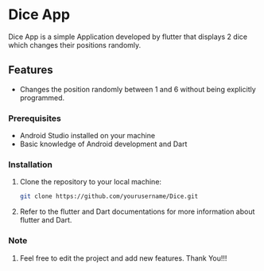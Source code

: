 # Dice App

Dice App is a simple Application developed by flutter that displays 2 dice which changes their positions randomly.
## Features

- Changes the position randomly between 1 and 6 without being explicitly programmed.


### Prerequisites

- Android Studio installed on your machine
- Basic knowledge of Android development and Dart

### Installation

1. Clone the repository to your local machine:

   ```sh
   git clone https://github.com/yourusername/Dice.git

2. Refer to the flutter and Dart documentations for more information about flutter and Dart.

### Note


1. Feel free to edit the project and add new features. Thank You!!!